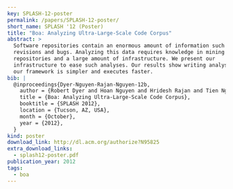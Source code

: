 ```yaml
---
key: SPLASH-12-poster
permalink: /papers/SPLASH-12-poster/
short_name: SPLASH '12 (Poster)
title: "Boa: Analyzing Ultra-Large-Scale Code Corpus"
abstract: >
  Software repositories contain an enormous amount of information such as
  revisions and bugs. Analyzing this data requires knowledge in mining software
  repositories and a large amount of infrastructure. We present our
  infrastructure to ease such analyses. Our results show writing analyses with
  our framework is simpler and executes faster.
bib: |
  @inproceedings{Dyer-Nguyen-Rajan-Nguyen-12b,
    author = {Robert Dyer and Hoan Nguyen and Hridesh Rajan and Tien Nguyen},
    title = {Boa: Analyzing Ultra-Large-Scale Code Corpus},
    booktitle = {SPLASH 2012},
    location = {Tucson, AZ, USA},
    month = {October},
    year = {2012},
  }
kind: poster
download_link: http://dl.acm.org/authorize?N95825
extra_download_links:
  - splash12-poster.pdf
publication_year: 2012
tags:
  - boa
---
```


